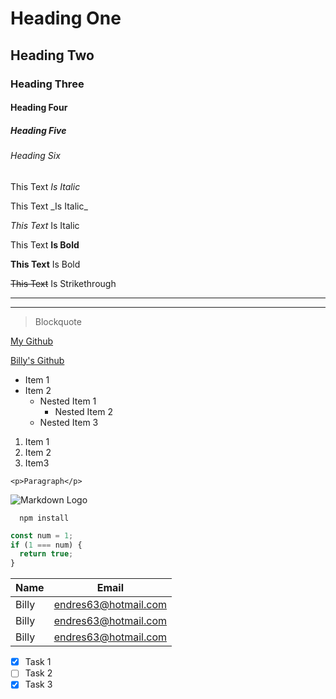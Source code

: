 <!-- Headings -->

# Heading One

## Heading Two

### Heading Three

#### Heading Four

##### Heading Five

###### Heading Six

<!-- Italics -->

This Text _Is Italic_

<!-- Escape -->

This Text \_Is Italic\_

_This Text_ Is Italic

<!-- Strong -->

This Text **Is Bold**

**This Text** Is Bold

<!-- Strikethrough -->

~~This Text~~ Is Strikethrough

<!-- Horizontal Rule -->

---

---

<!-- Blockquote -->

> Blockquote

<!-- Links -->

[My Github](https://www.github.com/billyendres)

<!-- With Hover Title -->

[Billy's Github](https://www.github.com/billyendres "Billy's Github")

<!-- Unordered List -->

- Item 1
- Item 2
  - Nested Item 1
    - Nested Item 2
  - Nested Item 3

<!-- Ordred List -->

1. Item 1
1. Item 2
1. Item3

<!-- Inline Code Block -->

`<p>Paragraph</p>`

<!-- Images -->

![Markdown Logo](https://markdown-here.com/img/icon256.png)

<!-- Github Markdown -->
<!-- Code Blocks -->

```
  npm install
```

```javascript
const num = 1;
if (1 === num) {
  return true;
}
```

<!-- Tables -->

| Name  | Email                |
| ----- | -------------------- |
| Billy | endres63@hotmail.com |
| Billy | endres63@hotmail.com |
| Billy | endres63@hotmail.com |

<!-- Task List -->

- [x] Task 1
- [ ] Task 2
- [x] Task 3
